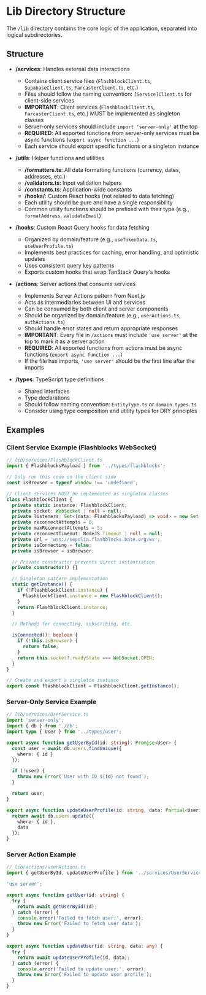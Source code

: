 # Lib Directory Structure

The `/lib` directory contains the core logic of the application, separated into logical subdirectories.

## Structure

- **/services**: Handles external data interactions

  - Contains client service files (`FlashblockClient.ts`, `SupabaseClient.ts`, `FarcasterClient.ts`, etc.)
  - Files should follow the naming convention: `[Service]Client.ts` for client-side services
  - **IMPORTANT**: Client services (`FlashblockClient.ts`, `FarcasterClient.ts`, etc.) MUST be implemented as singleton classes
  - Server-only services should include `import 'server-only'` at the top
  - **REQUIRED**: All exported functions from server-only services must be async functions (`export async function ...`)
  - Each service should export specific functions or a singleton instance

- **/utils**: Helper functions and utilities

  - **/formatters.ts**: All data formatting functions (currency, dates, addresses, etc.)
  - **/validators.ts**: Input validation helpers
  - **/constants.ts**: Application-wide constants
  - **/hooks/**: Custom React hooks (not related to data fetching)
  - Each utility should be pure and have a single responsibility
  - Common utility functions should be prefixed with their type (e.g., `formatAddress`, `validateEmail`)

- **/hooks**: Custom React Query hooks for data fetching

  - Organized by domain/feature (e.g., `useTokenData.ts`, `useUserProfile.ts`)
  - Implements best practices for caching, error handling, and optimistic updates
  - Uses consistent query key patterns
  - Exports custom hooks that wrap TanStack Query's hooks

- **/actions**: Server actions that consume services

  - Implements Server Actions pattern from Next.js
  - Acts as intermediaries between UI and services
  - Can be consumed by both client and server components
  - Should be organized by domain/feature (e.g., `userActions.ts`, `authActions.ts`)
  - Should handle error states and return appropriate responses
  - **IMPORTANT**: Every file in `/actions` must include `'use server'` at the top to mark it as a server action
  - **REQUIRED**: All exported functions from actions must be async functions (`export async function ...`)
  - If the file has imports, `'use server'` should be the first line after the imports

- **/types**: TypeScript type definitions
  - Shared interfaces
  - Type declarations
  - Should follow naming convention: `EntityType.ts` or `domain.types.ts`
  - Consider using type composition and utility types for DRY principles

## Examples

### Client Service Example (Flashblocks WebSocket)

```typescript
// lib/services/FlashblockClient.ts
import { FlashblocksPayload } from '../types/flashblocks';

// Only run this code on the client side
const isBrowser = typeof window !== 'undefined';

// Client services MUST be implemented as singleton classes
class FlashblockClient {
  private static instance: FlashblockClient;
  private socket: WebSocket | null = null;
  private listeners: Set<(data: FlashblocksPayload) => void> = new Set();
  private reconnectAttempts = 0;
  private maxReconnectAttempts = 5;
  private reconnectTimeout: NodeJS.Timeout | null = null;
  private url = 'wss://sepolia.flashblocks.base.org/ws';
  private isConnecting = false;
  private isBrowser = isBrowser;

  // Private constructor prevents direct instantiation
  private constructor() {}

  // Singleton pattern implementation
  static getInstance() {
    if (!FlashblockClient.instance) {
      FlashblockClient.instance = new FlashblockClient();
    }
    return FlashblockClient.instance;
  }

  // Methods for connecting, subscribing, etc.

  isConnected(): boolean {
    if (!this.isBrowser) {
      return false;
    }
    return this.socket?.readyState === WebSocket.OPEN;
  }
}

// Create and export a singleton instance
export const flashblockClient = FlashblockClient.getInstance();
```

### Server-Only Service Example

```typescript
// lib/services/UserService.ts
import 'server-only';
import { db } from './db';
import type { User } from '../types/user';

export async function getUserById(id: string): Promise<User> {
  const user = await db.users.findUnique({
    where: { id }
  });

  if (!user) {
    throw new Error(`User with ID ${id} not found`);
  }

  return user;
}

export async function updateUserProfile(id: string, data: Partial<User>): Promise<User> {
  return await db.users.update({
    where: { id },
    data
  });
}
```

### Server Action Example

```typescript
// lib/actions/userActions.ts
import { getUserById, updateUserProfile } from '../services/UserService';

'use server';

export async function getUser(id: string) {
  try {
    return await getUserById(id);
  } catch (error) {
    console.error('Failed to fetch user:', error);
    throw new Error('Failed to fetch user data');
  }
}

export async function updateUser(id: string, data: any) {
  try {
    return await updateUserProfile(id, data);
  } catch (error) {
    console.error('Failed to update user:', error);
    throw new Error('Failed to update user profile');
  }
}
```
